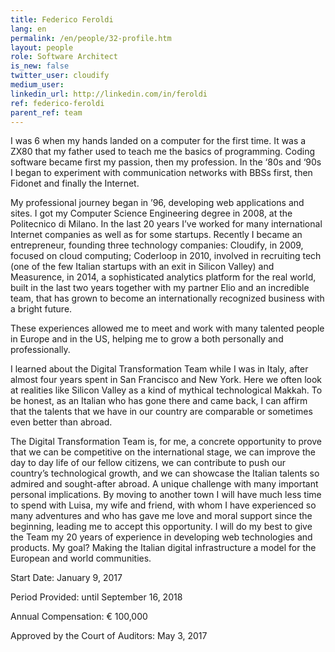 ```yaml
---
title: Federico Feroldi
lang: en
permalink: /en/people/32-profile.htm
layout: people
role: Software Architect
is_new: false
twitter_user: cloudify
medium_user:
linkedin_url: http://linkedin.com/in/feroldi
ref: federico-feroldi
parent_ref: team
---
```

I was 6 when my hands landed on a computer for the first time. It was a ZX80 that my father used to teach me the basics of programming. Coding software became first my passion, then my profession. In the ‘80s and ‘90s I began to experiment with communication networks with BBSs first, then Fidonet and finally the Internet.

My professional journey began in ’96, developing web applications and sites. I got my Computer Science Engineering degree in 2008, at the Politecnico di Milano. In the last 20 years I’ve worked for many international Internet companies as well as for some startups. Recently I became an entrepreneur, founding three technology  companies: Cloudify, in 2009, focused on cloud computing; Coderloop in 2010, involved in recruiting tech (one of the few Italian startups with an exit in Silicon Valley) and Measurence, in 2014, a sophisticated analytics platform for the real world, built in the last two years together with my partner Elio and an incredible team, that has grown to become an internationally recognized business with a bright future.

These experiences allowed me to meet and work with many talented people in Europe and in the US, helping me to grow a both personally and professionally.

I learned about the Digital Transformation Team while I was in Italy, after almost four years spent in San Francisco and New York. Here we often look at realities like Silicon Valley as a kind of mythical technological Makkah. To be honest, as an Italian who has gone there and came back, I can affirm that the talents that we have in our country are comparable or sometimes even better than abroad.

The Digital Transformation Team is, for me, a concrete opportunity to prove that we can be competitive on the international stage, we can improve the day to day life of our fellow citizens, we can contribute to push our country’s technological growth, and we can showcase the Italian talents so admired and sought-after abroad. A unique challenge with many important personal implications. By moving to another town I will have much less time to spend with Luisa, my wife and friend, with whom I have experienced so many adventures and who has gave me love and moral support since the beginning, leading me to accept this opportunity. I will do my best to give the Team my 20 years of experience in developing web technologies and products. My goal? Making the Italian digital infrastructure a model for the European and world communities.

Start Date: January 9, 2017

Period Provided: until September 16, 2018

Annual Compensation:  € 100,000

Approved by the Court of Auditors:  May 3, 2017
